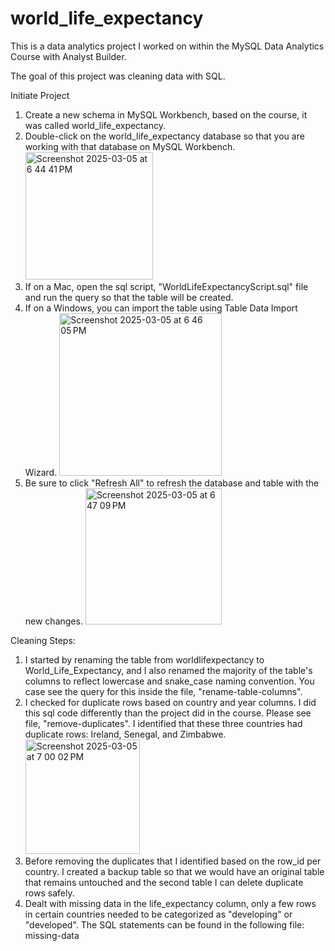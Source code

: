 # world_life_expectancy

This is a data analytics project I worked on within the MySQL Data Analytics Course with Analyst Builder.

The goal of this project was cleaning data with SQL.

Initiate Project
1. Create a new schema in MySQL Workbench, based on the course, it was called world_life_expectancy.
2. Double-click on the world_life_expectancy database so that you are working with that database on MySQL Workbench.
   <img width="204" alt="Screenshot 2025-03-05 at 6 44 41 PM" src="https://github.com/user-attachments/assets/8ed60cf6-ec85-421e-9d6f-cbb2dd91542c" />
3. If on a Mac, open the sql script, "WorldLifeExpectancyScript.sql" file and run the query so that the table will be created.
4. If on a Windows, you can import the table using Table Data Import Wizard.
   <img width="260" alt="Screenshot 2025-03-05 at 6 46 05 PM" src="https://github.com/user-attachments/assets/da9b2c36-82a2-4a71-84f1-ef6b71e3a792" />
5. Be sure to click "Refresh All" to refresh the database and table with the new changes.
   <img width="218" alt="Screenshot 2025-03-05 at 6 47 09 PM" src="https://github.com/user-attachments/assets/d2cda8a4-00fc-47e0-99c3-cb323bc34c52" />

Cleaning Steps:
1. I started by renaming the table from worldlifexpectancy to World_Life_Expectancy, and I also renamed the majority of the table's columns to reflect lowercase and snake_case naming convention. You case see the query for this inside the file, "rename-table-columns".
2. I checked for duplicate rows based on country and year columns. I did this sql code differently than the project did in the course. Please see file, "remove-duplicates". I identified that these three countries had duplicate rows: Ireland, Senegal, and Zimbabwe.
   <img width="183" alt="Screenshot 2025-03-05 at 7 00 02 PM" src="https://github.com/user-attachments/assets/7ad5b02a-0ab9-4100-8fe4-2fe98410a855" />
3. Before removing the duplicates that I identified based on the row_id per country. I created a backup table so that we would have an original table that remains untouched and the second table I can delete duplicate rows safely.
4. Dealt with missing data in the life_expectancy column, only a few rows in certain countries needed to be categorized as "developing" or "developed". The SQL statements can be found in the following file: missing-data
